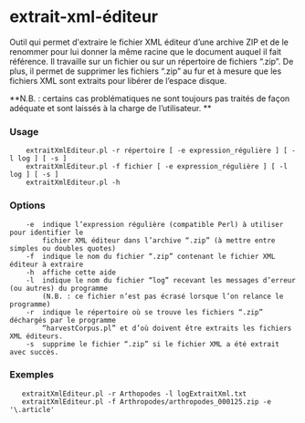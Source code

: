 extrait-xml-éditeur
===================

Outil qui permet d'extraire le fichier XML éditeur d’une archive ZIP et de le 
renommer pour lui donner la même racine que le document auquel il fait référence. 
Il travaille sur un fichier ou sur un répertoire de fichiers “.zip”. 
De plus, il permet de supprimer les fichiers “.zip” au fur et à mesure que les 
fichiers XML sont extraits pour libérer de l’espace disque.

**N.B. : certains cas problématiques ne sont toujours pas traités de façon adéquate et sont laissés à la charge de l’utilisateur. **

### Usage
```
    extraitXmlEditeur.pl -r répertoire [ -e expression_régulière ] [ -l log ] [ -s ]
    extraitXmlEditeur.pl -f fichier [ -e expression_régulière ] [ -l log ] [ -s ]
    extraitXmlEditeur.pl -h
```

### Options
```
    -e  indique l’expression régulière (compatible Perl) à utiliser pour identifier le 
        fichier XML éditeur dans l’archive “.zip” (à mettre entre simples ou doubles quotes)
    -f  indique le nom du fichier “.zip” contenant le fichier XML éditeur à extraire
    -h  affiche cette aide
    -l  indique le nom du fichier “log” recevant les messages d’erreur (ou autres) du programme 
        (N.B. : ce fichier n’est pas écrasé lorsque l’on relance le programme)
    -r  indique le répertoire où se trouve les fichiers “.zip” déchargés par le programme 
        “harvestCorpus.pl” et d’où doivent être extraits les fichiers XML éditeurs.
    -s  supprime le fichier “.zip” si le fichier XML a été extrait avec succès.
```

### Exemples
```
   extraitXmlEditeur.pl -r Arthopodes -l logExtraitXml.txt
   extraitXmlEditeur.pl -f Arthropodes/arthropodes_000125.zip -e '\.article'

```
